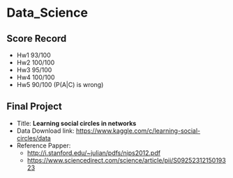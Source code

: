 # Data_Science

## Score Record
* Hw1 93/100
* Hw2 100/100
* Hw3 95/100
* Hw4 100/100
* Hw5 90/100 (P(A|C) is  wrong)

## Final Project
* Title: **Learning social circles in networks**
* Data Download link: https://www.kaggle.com/c/learning-social-circles/data
* Reference Papper:
    * http://i.stanford.edu/~julian/pdfs/nips2012.pdf
    * https://www.sciencedirect.com/science/article/pii/S0925231215019323
    
